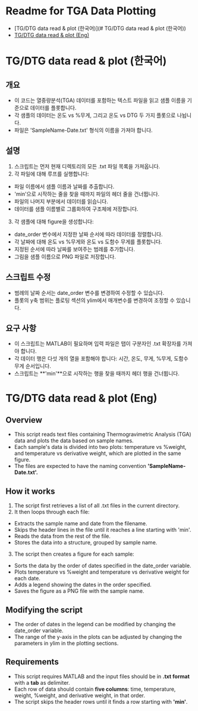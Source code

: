 # Readme for TGA Data Plotting
- [TG/DTG data read & plot (한국어)](# TG/DTG data read & plot (한국어))
- [TG/DTG data read & plot (Eng)](#TG/DTG-data-read-&-plot-(Eng))

# TG/DTG data read & plot (한국어)

## 개요
- 이 코드는 열중량분석(TGA) 데이터를 포함하는 텍스트 파일을 읽고 샘플 이름을 기준으로 데이터를 플롯합니다.
- 각 샘플의 데이터는 온도 vs %무게, 그리고 온도 vs DTG 두 가지 플롯으로 나뉩니다. 
- 파일은 'SampleName-Date.txt' 형식의 이름을 가져야 합니다.

## 설명
1. 스크립트는 먼저 현재 디렉토리의 모든 .txt 파일 목록을 가져옵니다.
2. 각 파일에 대해 루프를 실행합니다:
- 파일 이름에서 샘플 이름과 날짜를 추출합니다.
- 'min'으로 시작하는 줄을 찾을 때까지 파일의 헤더 줄을 건너뜁니다.
- 파일의 나머지 부분에서 데이터를 읽습니다.
- 데이터를 샘플 이름별로 그룹화하여 구조체에 저장합니다.
3. 각 샘플에 대해 figure을 생성합니다:
- date_order 변수에서 지정한 날짜 순서에 따라 데이터를 정렬합니다.
- 각 날짜에 대해 온도 vs %무게와 온도 vs 도함수 무게를 플롯합니다.
- 지정된 순서에 따라 날짜를 보여주는 범례를 추가합니다.
- 그림을 샘플 이름으로 PNG 파일로 저장합니다.

## 스크립트 수정
- 범례의 날짜 순서는 date_order 변수를 변경하여 수정할 수 있습니다.
- 플롯의 y축 범위는 플로팅 섹션의 ylim에서 매개변수를 변경하여 조정할 수 있습니다.

## 요구 사항
- 이 스크립트는 MATLAB이 필요하며 입력 파일은 탭이 구분자인 .txt 확장자를 가져야 합니다.
- 각 데이터 행은 다섯 개의 열을 포함해야 합니다: 시간, 온도, 무게, %무게, 도함수 무게 순서입니다.
- 스크립트는 **'min'**으로 시작하는 행을 찾을 때까지 헤더 행을 건너뜁니다.


# TG/DTG data read & plot (Eng)

## Overview
- This script reads text files containing Thermogravimetric Analysis (TGA) data and plots the data based on sample names.
- Each sample's data is divided into two plots: temperature vs %weight, and temperature vs derivative weight, which are plotted in the same figure.
- The files are expected to have the naming convention **'SampleName-Date.txt'.**

## How it works
1. The script first retrieves a list of all .txt files in the current directory.
2. It then loops through each file:
- Extracts the sample name and date from the filename.
- Skips the header lines in the file until it reaches a line starting with 'min'.
- Reads the data from the rest of the file.
- Stores the data into a structure, grouped by sample name.
3. The script then creates a figure for each sample:
- Sorts the data by the order of dates specified in the date_order variable.
- Plots temperature vs %weight and temperature vs derivative weight for each date.
- Adds a legend showing the dates in the order specified.
- Saves the figure as a PNG file with the sample name.

## Modifying the script
- The order of dates in the legend can be modified by changing the date_order variable.
- The range of the y-axis in the plots can be adjusted by changing the parameters in ylim in the plotting sections.

## Requirements
- This script requires MATLAB and the input files should be in **.txt format** with a **tab** as delimiter. 
- Each row of data should contain **five columns**: time, temperature, weight, %weight, and derivative weight, in that order.
- The script skips the header rows until it finds a row starting with **'min'**.
